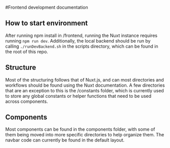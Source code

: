 #Frontend development documentation

## How to start environment
After running npm install in /frontend,
running the Nuxt instance requires running `npm run dev`.
Additionally, the local backend should be run by calling `./runDevBackend.sh`
in the scripts directory, which can be found in the root of this repo.

## Structure
Most of the structuring follows that of Nuxt.js, and can most directories
and workflows should be found using the Nuxt documentation. A few directories
that are an exception to this is the /constants folder, which is currently used
to store any global constants or helper functions that need to be used across 
components.

## Components
Most components can be found in the components folder, with some of them being
moved into more specific directories to help organize them. The navbar code can
currently be found in the default layout.





